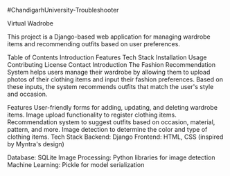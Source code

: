 ﻿#ChandigarhUniversity-Troubleshooter
 
Virtual Wadrobe


This project is a Django-based web application for managing wardrobe items and recommending outfits based on user preferences.



Table of Contents
Introduction
Features
Tech Stack
Installation
Usage
Contributing
License
Contact
Introduction
The Fashion Recommendation System helps users manage their wardrobe by allowing them to upload photos of their clothing items and input their fashion preferences. Based on these inputs, the system recommends outfits that match the user's style and occasion.

Features
User-friendly forms for adding, updating, and deleting wardrobe items.
Image upload functionality to register clothing items.
Recommendation system to suggest outfits based on occasion, material, pattern, and more.
Image detection to determine the color and type of clothing items.
Tech Stack
Backend: Django
Frontend: HTML, CSS (inspired
by Myntra's design)

Database: SQLite
Image Processing: Python libraries for image detection
Machine Learning: Pickle for model serialization
